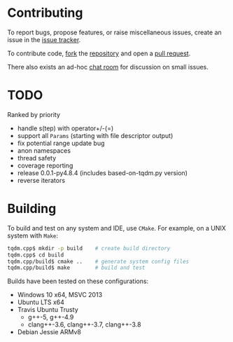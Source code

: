 # Contributing

To report bugs, propose features, or raise miscellaneous issues, create an
issue in the [issue tracker](https://github.com/tqdm/tqdm.cpp/issues).

To contribute code, [fork](https://help.github.com/articles/fork-a-repo/)
the [repository](https://github.com/tqdm/tqdm.cpp) and open a
[pull request](https://github.com/tqdm/tqdm.cpp/pulls).

There also exists an ad-hoc
[chat room](http://chat.stackexchange.com/rooms/43704/tqdm-cpp)
for discussion on small issues.


# TODO

Ranked by priority

- handle s(tep) with operator+/-(=)
- support all `Params` (starting with file descriptor output)
- fix potential range update bug
- anon namespaces
- thread safety
- coverage reporting
- release 0.0.1-py4.8.4 (includes based-on-tqdm.py version)
- reverse iterators


# Building

To build and test on any system and IDE, use `CMake`.
For example, on a UNIX system with `Make`:

``` sh
tqdm.cpp$ mkdir -p build    # create build directory
tqdm.cpp$ cd build
tqdm.cpp/build$ cmake ..    # generate system config files
tqdm.cpp/build$ make        # build and test
```

Builds have been tested on these configurations:

- Windows 10 x64, MSVC 2013
- Ubuntu LTS x64
- Travis Ubuntu Trusty
    - g++-5, g++-4.9
    - clang++-3.6, clang++-3.7, clang++-3.8
- Debian Jessie ARMv8
